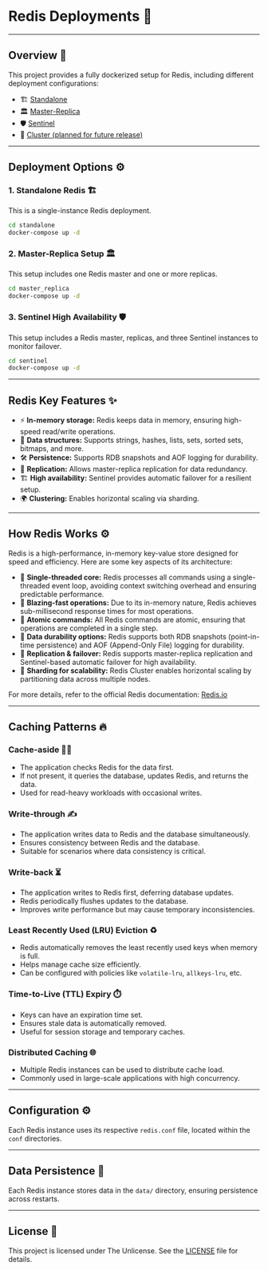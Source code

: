 # Redis Deployments 🚀

---

## Overview 📝

This project provides a fully dockerized setup for Redis, including different deployment configurations:

- 🏗️ [Standalone](./standalone/readme.MD)
- 🏛️ [Master-Replica](./master-replica/readme.MD)
- 🛡️ [Sentinel](./sentinel/readme.MD)
- 📡 [Cluster (planned for future release)](./cluster/readme.MD)

---

## Deployment Options ⚙️

### 1. Standalone Redis 🏗️

This is a single-instance Redis deployment.

```sh
cd standalone
docker-compose up -d
```

### 2. Master-Replica Setup 🏛️

This setup includes one Redis master and one or more replicas.

```sh
cd master_replica
docker-compose up -d
```

### 3. Sentinel High Availability 🛡️

This setup includes a Redis master, replicas, and three Sentinel instances to monitor failover.

```sh
cd sentinel
docker-compose up -d
```

---

## Redis Key Features ✨

- ⚡ **In-memory storage:** Redis keeps data in memory, ensuring high-speed read/write operations.
- 📂 **Data structures:** Supports strings, hashes, lists, sets, sorted sets, bitmaps, and more.
- 🛠️ **Persistence:** Supports RDB snapshots and AOF logging for durability.
- 🔁 **Replication:** Allows master-replica replication for data redundancy.
- 🏗️ **High availability:** Sentinel provides automatic failover for a resilient setup.
- 🌍 **Clustering:** Enables horizontal scaling via sharding.

---

## How Redis Works ⚙️

Redis is a high-performance, in-memory key-value store designed for speed and efficiency. Here are some key aspects of
its architecture:

- 🚀 **Single-threaded core:** Redis processes all commands using a single-threaded event loop, avoiding context
  switching overhead and ensuring predictable performance.
- 🌋 **Blazing-fast operations:** Due to its in-memory nature, Redis achieves sub-millisecond response times for most
  operations.
- 🛑 **Atomic commands:** All Redis commands are atomic, ensuring that operations are completed in a single step.
- 📝 **Data durability options:** Redis supports both RDB snapshots (point-in-time persistence) and AOF (Append-Only
  File) logging for durability.
- 🔄 **Replication & failover:** Redis supports master-replica replication and Sentinel-based automatic failover for high
  availability.
- 🔀 **Sharding for scalability:** Redis Cluster enables horizontal scaling by partitioning data across multiple nodes.

For more details, refer to the official Redis documentation: [Redis.io](https://redis.io/docs/)

---

## Caching Patterns 🔥

### Cache-aside 🏃‍♂️

- The application checks Redis for the data first.
- If not present, it queries the database, updates Redis, and returns the data.
- Used for read-heavy workloads with occasional writes.

### Write-through ✍️

- The application writes data to Redis and the database simultaneously.
- Ensures consistency between Redis and the database.
- Suitable for scenarios where data consistency is critical.

### Write-back ⏳

- The application writes to Redis first, deferring database updates.
- Redis periodically flushes updates to the database.
- Improves write performance but may cause temporary inconsistencies.

### Least Recently Used (LRU) Eviction ♻️

- Redis automatically removes the least recently used keys when memory is full.
- Helps manage cache size efficiently.
- Can be configured with policies like `volatile-lru`, `allkeys-lru`, etc.

### Time-to-Live (TTL) Expiry ⏱️

- Keys can have an expiration time set.
- Ensures stale data is automatically removed.
- Useful for session storage and temporary caches.

### Distributed Caching 🌐

- Multiple Redis instances can be used to distribute cache load.
- Commonly used in large-scale applications with high concurrency.

---

## Configuration ⚙️

Each Redis instance uses its respective `redis.conf` file, located within the `conf` directories.

---

## Data Persistence 💾

Each Redis instance stores data in the `data/` directory, ensuring persistence across restarts.

---

## License 📜

This project is licensed under The Unlicense. See the [LICENSE](./LICENSE) file for details.

